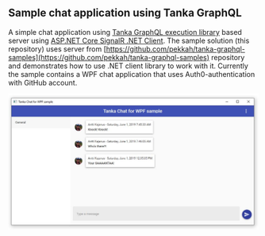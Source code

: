 ## Sample chat application using Tanka GraphQL 

A simple chat application using [Tanka GraphQL execution library](https://github.com/pekkah/tanka-graphql) based server using [ASP.NET Core SignalR .NET Client](https://docs.microsoft.com/en-us/aspnet/core/signalr/dotnet-client?view=aspnetcore-2.2). The sample solution (this repository) uses server from [https://github.com/pekkah/tanka-graphql-samples](https://github.com/pekkah/tanka-graphql-samples) repository and demonstrates how to use .NET client library to work with it. Currently the sample contains a WPF chat application that uses Auth0-authentication with GitHub account.   

![wpf example](wpf-client-screenshot.JPG)
